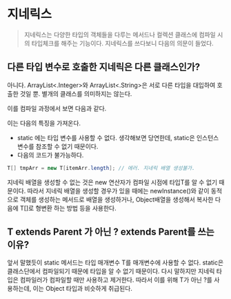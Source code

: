 
# 지네릭스
>지네릭스는 다양한 타입의 객체들을 다루는 메서드나 컬렉션 클래스에 컴파일 시의 타입체크를 해주는 기능이다.
지네릭스를 쓰다보니 다음의 의문이 들었다.

## 다른 타입 변수로 호출한 지네릭은 다른 클래스인가?
아니다. ArrayList<.Integer>와  ArrayList<.String>은 서로 다른 타입을 대입하여 호출한 것일 뿐. 별개의 클래스를 의미하지는 않는다.

이를 컴파일 과정에서 보면 다음과 같다.


이는 다음의 특징을 가져온다.
- static 에는 타입 변수를 사용할 수 없다. 생각해보면 당연한데, static은 인스턴스 변수를 참조할 수 없기 때문이다.
- 다음의 코드가 불가능하다.
```java
T[] tmpArr = new T[itemArr.length]; // 에러. 지네릭 배열 생성불가.
```
지네릭 배열을 생성할 수 없는 것은 new 연산자가 컴파일 시점에 타입T를 알 수 없기 때문이다.
따라서 지네릭 배열을 생성할 경우가 있을 때에는 newInstance()와 같이 동적으로 객체를 생성하는 메서드로 배열을 생성하거나, Object배열을 생성해서 복사한 다음에 T[]로 형변환 하는 방법 등을 사용한다.


## T extends Parent 가 아닌 ? extends Parent를 쓰는 이유?

앞서 말했듯이 static 메서드는 타입 매개변수 T를 매개변수에 사용할 수 없다. static은 클래스단에서 컴파일되기 때문에 타입을 알 수 없기 때문이다. 
다시 말하지만 지네릭 타입은 컴파일러가 컴파일할 때만 사용하고 제거한다. 
따라서 이를 위해 T가 아닌 ?를 사용하는데, 이는 Object 타입과 비슷하게 취급된다.